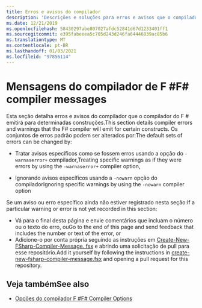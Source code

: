 ```yaml
---
title: Erros e avisos do compilador
description: 'Descrições e soluções para erros e avisos que o compilador do F # emitirá'
ms.date: 12/21/2019
ms.openlocfilehash: 58430297abe807027afdc52841d67d1233401ff1
ms.sourcegitcommit: e395fabeeea5c705d243d246fa64446839ac85b6
ms.translationtype: MT
ms.contentlocale: pt-BR
ms.lasthandoff: 01/03/2021
ms.locfileid: "97856114"
---
```

# <a name="f-compiler-messages"></a><span data-ttu-id="eb5eb-103">Mensagens do compilador de F #</span><span class="sxs-lookup"><span data-stu-id="eb5eb-103">F# compiler messages</span></span>

<span data-ttu-id="eb5eb-104">Esta seção detalha erros e avisos do compilador que o compilador do F # emitirá para determinadas construções.</span><span class="sxs-lookup"><span data-stu-id="eb5eb-104">This section details compiler errors and warnings that the F# compiler will emit for certain constructs.</span></span> <span data-ttu-id="eb5eb-105">Os conjuntos de erros padrão podem ser alterados por:</span><span class="sxs-lookup"><span data-stu-id="eb5eb-105">The default sets of errors can be changed by:</span></span>

- <span data-ttu-id="eb5eb-106">Tratar avisos específicos como se fossem erros usando a opção do `-warnaserror+` compilador,</span><span class="sxs-lookup"><span data-stu-id="eb5eb-106">Treating specific warnings as if they were errors by using the `-warnaserror+` compiler option,</span></span>

- <span data-ttu-id="eb5eb-107">Ignorando avisos específicos usando a `-nowarn` opção do compilador</span><span class="sxs-lookup"><span data-stu-id="eb5eb-107">Ignoring specific warnings by using the `-nowarn` compiler option</span></span>

<span data-ttu-id="eb5eb-108">Se um aviso ou erro específico ainda não estiver registrado nesta seção:</span><span class="sxs-lookup"><span data-stu-id="eb5eb-108">If a particular warning or error is not yet recorded in this section:</span></span>

- <span data-ttu-id="eb5eb-109">Vá para o final desta página e envie comentários que incluam o número ou o texto do erro, ou</span><span class="sxs-lookup"><span data-stu-id="eb5eb-109">Go to the end of this page and send feedback that includes the number or text of the error, or</span></span>
- <span data-ttu-id="eb5eb-110">Adicione-o por conta própria seguindo as instruções em [Create-New-FSharp-Compiler-Message. fsx](https://github.com/dotnet/docs/blob/master/docs/fsharp/language-reference/compiler-messages/util/create-new-fsharp-compiler-message.fsx) e abrindo uma solicitação de pull para esse repositório.</span><span class="sxs-lookup"><span data-stu-id="eb5eb-110">Add it yourself by following the instructions in [create-new-fsharp-compiler-message.fsx](https://github.com/dotnet/docs/blob/master/docs/fsharp/language-reference/compiler-messages/util/create-new-fsharp-compiler-message.fsx) and opening a pull request for this repository.</span></span>

## <a name="see-also"></a><span data-ttu-id="eb5eb-111">Veja também</span><span class="sxs-lookup"><span data-stu-id="eb5eb-111">See also</span></span>

- [<span data-ttu-id="eb5eb-112">Opções do compilador F #</span><span class="sxs-lookup"><span data-stu-id="eb5eb-112">F# Compiler Options</span></span>](../compiler-options.md)
